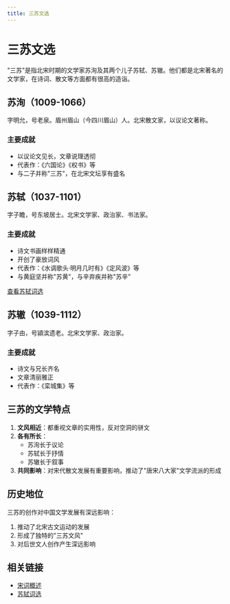 ```yaml
---
title: 三苏文选
---
```


# 三苏文选

"三苏"是指北宋时期的文学家苏洵及其两个儿子苏轼、苏辙。他们都是北宋著名的文学家，在诗词、散文等方面都有很高的造诣。

## 苏洵（1009-1066）

字明允，号老泉。眉州眉山（今四川眉山）人。北宋散文家，以议论文著称。

### 主要成就
- 以议论文见长，文章说理透彻
- 代表作：《六国论》《权书》等
- 与二子并称"三苏"，在北宋文坛享有盛名

## 苏轼（1037-1101）

字子瞻，号东坡居士。北宋文学家、政治家、书法家。

### 主要成就
- 诗文书画样样精通
- 开创了豪放词风
- 代表作：《水调歌头·明月几时有》《定风波》等
- 与黄庭坚并称"苏黄"，与辛弃疾并称"苏辛"

[查看苏轼词选](/docs/poetry/song/poets/sushi)

## 苏辙（1039-1112）

字子由，号潁滨遗老。北宋文学家、政治家。

### 主要成就
- 诗文与兄长齐名
- 文章清丽雅正
- 代表作：《栾城集》等

## 三苏的文学特点

1. **文风相近**：都重视文章的实用性，反对空洞的骈文
2. **各有所长**：
   - 苏洵长于议论
   - 苏轼长于抒情
   - 苏辙长于叙事
3. **共同影响**：对宋代散文发展有重要影响，推动了"唐宋八大家"文学流派的形成

## 历史地位

三苏的创作对中国文学发展有深远影响：
1. 推动了北宋古文运动的发展
2. 形成了独特的"三苏文风"
3. 对后世文人创作产生深远影响

## 相关链接

- [宋词概述](/docs/poetry/song/intro)
- [苏轼词选](/docs/poetry/song/poets/sushi) 